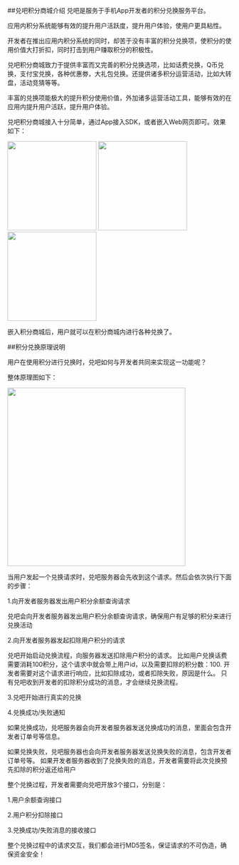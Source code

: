 ##兑吧积分商城介绍
兑吧是服务于手机App开发者的积分兑换服务平台。

应用内积分系统能够有效的提升用户活跃度，提升用户体验，使用户更具粘性。

开发者在推出应用内积分系统的同时，却苦于没有丰富的积分兑换项，使积分的使用价值大打折扣，同时打击到用户赚取积分的积极性。

兑吧积分商城致力于提供丰富而又完善的积分兑换选项，比如话费兑换，Q币兑换，支付宝兑换，各种优惠劵，大礼包兑换。还提供诸多积分运营活动，比如大转盘，活动竞猜等等。

丰富的兑换项能极大的提升积分使用价值，外加诸多运营活动工具，能够有效的在应用内提升用户活跃，提升用户体验。

兑吧积分商城接入十分简单，通过App接入SDK，或者嵌入Web网页即可。效果如下：

<img src="http://dui88.qiniudn.com/pdc2unxtx2.png" width="200px"/>
<img src="http://dui88.qiniudn.com/aspva6iiai.png" width="200px"/>
<img src="http://dui88.qiniudn.com/wcaaxq1xs4.png" width="200px"/>

嵌入积分商城后，用户就可以在积分商城内进行各种兑换了。

##积分兑换原理说明

用户在使用积分进行兑换时，兑吧如何与开发者共同来实现这一功能呢？

整体原理图如下：

<img src="http://learnspace.qiniudn.com/snapshot.png" width="400px"/>

当用户发起一个兑换请求时，兑吧服务器会先收到这个请求。然后会依次执行下面的步骤：

1.向开发者服务器发出用户积分余额查询请求

兑吧会向开发者服务器发出用户积分余额查询请求，确保用户有足够的积分来进行兑换活动

2.向开发者服务器发起扣除用户积分的请求

兑吧开始启动兑换流程，向服务器发送扣除用户积分的请求。
比如用户兑换话费需要消耗100积分，这个请求中就会带上用户id，以及需要扣除的积分数：100.
开发者需要对这个请求进行响应，比如扣除成功，或者扣除失败，原因是什么。
只有兑吧收到开发者的扣除积分成功的消息，才会继续兑换流程。

3.兑吧开始进行真实的兑换

4.兑换成功/失败通知

如果兑换成功，兑吧服务器会向开发者服务器发送兑换成功的消息，里面会包含开发者订单号等信息。

如果兑换失败，兑吧服务器也会向开发者服务器发送兑换失败的消息，包含开发者订单号等。
如果开发者服务器收到了兑换失败的消息，开发者需要将此次兑换预先扣除的积分返还给用户

整个兑换过程，开发者需要向兑吧开放3个接口，分别是：

1.用户余额查询接口

2.用户积分扣除接口

3.兑换成功/失败消息的接收接口


整个兑换过程中的请求交互，我们都会进行MD5签名，保证请求的不可伪造，确保资金安全！
